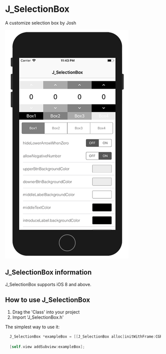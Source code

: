 # J_SelectionBox
A customize selection box by Josh

![image](https://github.com/iverson1234tw/J_SelectionBox/blob/master/J_Box.png?raw=true)

## J_SelectionBox information
J_SelectionBox supports iOS 8 and above.

## How to use J_SelectionBox
1. Drag the 'Class' into your project
2. Import 'J_SelectionBox.h'

The simplest way to use it:
```objective-c
  J_SelectionBox *exampleBox = [[J_SelectionBox alloc]initWithFrame:CGRectMake(0, 0, WIDTH, HEIGHT)];  
  
  [self.view addSubview:exampleBox];
```
